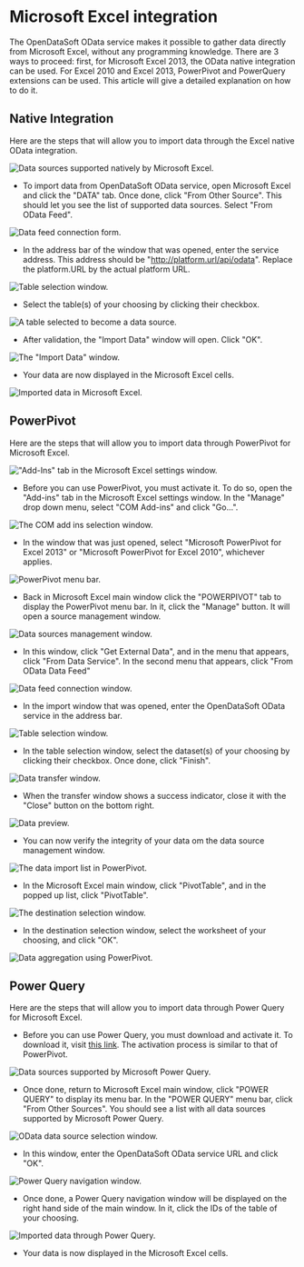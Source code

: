 
# Microsoft Excel integration

The OpenDataSoft OData service makes it possible to gather data directly from Microsoft Excel, without any programming knowledge. There are 3 ways to proceed: first, for Microsoft Excel 2013, the OData native integration can be used. For Excel 2010 and Excel 2013, PowerPivot and PowerQuery extensions can be used. This article will give a detailed explanation on how to do it.

## Native Integration

Here are the steps that will allow you to import data through the Excel native OData integration.

![Data sources supported natively by Microsoft Excel.](data1.png)

* To import data from OpenDataSoft OData service, open Microsoft Excel and click the "DATA" tab. Once done, click "From Other Source". This should let you see the list of supported data sources. Select "From OData Feed".

![Data feed connection form.](data2.png)

* In the address bar of the window that was opened, enter the service address. This address should be "http://platform.url/api/odata". Replace the platform.URL by the actual platform URL.

![Table selection window.](data3.png)

* Select the table(s) of your choosing by clicking their checkbox.

![A table selected to become a data source.](data4.png)

* After validation, the "Import Data" window will open. Click "OK".

![The "Import Data" window.](data5.png)

* Your data are now displayed in the Microsoft Excel cells.
 
![Imported data in Microsoft Excel.](data6.png)


## PowerPivot

Here are the steps that will allow you to import data through PowerPivot for Microsoft Excel.

!["Add-Ins" tab in the Microsoft Excel settings window.](ppivot1.png)


* Before you can use PowerPivot, you must activate it. To do so, open the "Add-ins" tab in the Microsoft Excel settings window. In the "Manage" drop down menu, select "COM Add-ins" and click "Go...".

![The COM add ins selection window.](ppivot2.png)


* In the window that was just opened, select "Microsoft PowerPivot for Excel 2013" or "Microsoft PowerPivot for Excel 2010", whichever applies.

![PowerPivot menu bar.](ppivot3.png)

* Back in Microsoft Excel main window click the "POWERPIVOT" tab to display the PowerPivot menu bar. In it, click the "Manage" button. It will open a source management window.

![Data sources management window.](ppivot4.png)

* In this window, click "Get External Data", and in the menu that appears, click "From Data Service". In the second menu that appears, click "From OData Data Feed"

![Data feed connection window.](ppivot5.png)

* In the import window that was opened, enter the OpenDataSoft OData service in the address bar.

![Table selection window.](ppivot6.png)

* In the table selection window, select the dataset(s) of your choosing by clicking their checkbox. Once done, click "Finish".

![Data transfer window.](ppivot7.png)

* When the transfer window shows a success indicator, close it with the "Close" button on the bottom right.

![Data preview.](ppivot8.png)

* You can now verify the integrity of your data om the data source management window.

![The data import list in PowerPivot.](ppivot10.png)

* In the Microsoft Excel main window, click "PivotTable", and in the popped up list, click "PivotTable".

![The destination selection window.](ppivot11.png)

* In the destination selection window, select the worksheet of your choosing, and click "OK".

![Data aggregation using PowerPivot.](ppivot12.png)


## Power Query

Here are the steps that will allow you to import data through Power Query for Microsoft Excel.


* Before you can use Power Query, you must download and activate it. To download it, visit [this link](http://www.microsoft.com/en-us/download/details.aspx?id=39379). The activation process is similar to that of PowerPivot.

![Data sources supported by Microsoft Power Query.](pquery1.png)

* Once done, return to Microsoft Excel main window, click "POWER QUERY" to display its menu bar. In the "POWER QUERY" menu bar, click "From Other Sources". You should see a list with all data sources supported by Microsoft Power Query.

![OData data source selection window.](pquery2.png)

* In this window, enter the OpenDataSoft OData service URL and click "OK".

![Power Query navigation window.](pquery3.png)

* Once done, a Power Query navigation window will be displayed on the right hand side of the main window. In it, click the IDs of the table of your choosing.

![Imported data through Power Query.](pquery4.png)

* Your data is now displayed in the Microsoft Excel cells.
